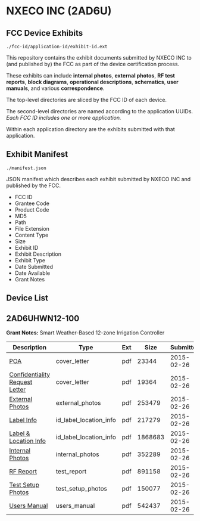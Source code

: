 # NXECO INC (2AD6U)
## FCC Device Exhibits

```
./fcc-id/application-id/exhibit-id.ext
```

This repository contains the exhibit documents submitted by NXECO INC to (and published by) the FCC as part of the device certification process.

These exhibits can include **internal photos**, **external photos**, **RF test reports**, **block diagrams**, **operational descriptions**, **schematics**, **user manuals**, and various **correspondence**.

The top-level directories are sliced by the FCC ID of each device.

The second-level directories are named according to the application UUIDs. *Each FCC ID includes one or more application.*

Within each application directory are the exhibits submitted with that application. 

## Exhibit Manifest

```
./manifest.json
```

JSON manifest which describes each exhibit submitted by NXECO INC and published by the FCC.

- FCC ID
- Grantee Code
- Product Code
- MD5
- Path
- File Extension
- Content Type
- Size
- Exhibit ID
- Exhibit Description
- Exhibit Type
- Date Submitted
- Date Available
- Grant Notes

## Device List
## 2AD6UHWN12-100
**Grant Notes:** Smart Weather-Based 12-zone Irrigation Controller

| Description | Type | Ext | Size | Submitted | Available |
| ----------- | ---- | --- | ---- | --------- | --------- |
| [POA](2AD6UHWN12-100/94b4738966665dbe3bc14392d7c79171/2540715.pdf) | cover_letter | pdf | 23344 | 2015-02-26 | 2015-02-26 |
| [Confidentiality Request Letter](2AD6UHWN12-100/94b4738966665dbe3bc14392d7c79171/2540716.pdf) | cover_letter | pdf | 19364 | 2015-02-26 | 2015-02-26 |
| [External Photos](2AD6UHWN12-100/94b4738966665dbe3bc14392d7c79171/2540725.pdf) | external_photos | pdf | 253479 | 2015-02-26 | 2015-02-26 |
| [Label Info](2AD6UHWN12-100/94b4738966665dbe3bc14392d7c79171/2540722.pdf) | id_label_location_info | pdf | 217279 | 2015-02-26 | 2015-02-26 |
| [Label & Location Info](2AD6UHWN12-100/94b4738966665dbe3bc14392d7c79171/2540723.pdf) | id_label_location_info | pdf | 1868683 | 2015-02-26 | 2015-02-26 |
| [Internal Photos](2AD6UHWN12-100/94b4738966665dbe3bc14392d7c79171/2540726.pdf) | internal_photos | pdf | 352289 | 2015-02-26 | 2015-02-26 |
| [RF Report](2AD6UHWN12-100/94b4738966665dbe3bc14392d7c79171/2540720.pdf) | test_report | pdf | 891158 | 2015-02-26 | 2015-02-26 |
| [Test Setup Photos](2AD6UHWN12-100/94b4738966665dbe3bc14392d7c79171/2540721.pdf) | test_setup_photos | pdf | 150077 | 2015-02-26 | 2015-02-26 |
| [Users Manual](2AD6UHWN12-100/94b4738966665dbe3bc14392d7c79171/2540724.pdf) | users_manual | pdf | 542437 | 2015-02-26 | 2015-02-26 |
